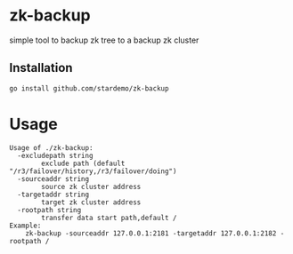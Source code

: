 # zk-backup
simple tool to backup zk tree to a backup zk cluster

## Installation

```bash
go install github.com/stardemo/zk-backup
```
# Usage
```
Usage of ./zk-backup:
  -excludepath string
        exclude path (default "/r3/failover/history,/r3/failover/doing")
  -sourceaddr string
        source zk cluster address
  -targetaddr string
        target zk cluster address
  -rootpath string
        transfer data start path,default /
Example:
    zk-backup -sourceaddr 127.0.0.1:2181 -targetaddr 127.0.0.1:2182 -rootpath /
```
